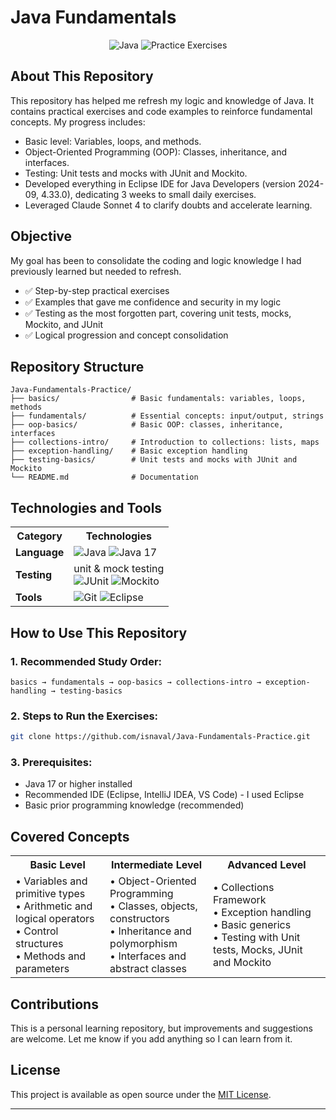 # Java Fundamentals 

<div align="center">
  <img src="https://img.shields.io/badge/Java-17-ED8B00?style=flat-square&logo=java&logoColor=white" alt="Java"/>
  <img src="https://img.shields.io/badge/Practice-Exercises-28a745?style=flat-square" alt="Practice Exercises"/>
</div>

## About This Repository
This repository has helped me refresh my logic and knowledge of Java. It contains practical exercises and code examples to reinforce fundamental concepts. My progress includes:
- Basic level: Variables, loops, and methods.
- Object-Oriented Programming (OOP): Classes, inheritance, and interfaces.
- Testing: Unit tests and mocks with JUnit and Mockito.
- Developed everything in Eclipse IDE for Java Developers (version 2024-09, 4.33.0), dedicating 3 weeks to small daily exercises.
- Leveraged Claude Sonnet 4 to clarify doubts and accelerate learning.

## Objective

My goal has been to consolidate the coding and logic knowledge I had previously learned but needed to refresh.
- ✅ Step-by-step practical exercises
- ✅ Examples that gave me confidence and security in my logic
- ✅ Testing as the most forgotten part, covering unit tests, mocks, Mockito, and JUnit
- ✅ Logical progression and concept consolidation

## Repository Structure

```
Java-Fundamentals-Practice/
├── basics/                # Basic fundamentals: variables, loops, methods
├── fundamentals/          # Essential concepts: input/output, strings
├── oop-basics/            # Basic OOP: classes, inheritance, interfaces
├── collections-intro/     # Introduction to collections: lists, maps
├── exception-handling/    # Basic exception handling
├── testing-basics/        # Unit tests and mocks with JUnit and Mockito
└── README.md              # Documentation
```

## Technologies and Tools

<div align="center">
  <table>
    <tr>
      <th>Category</th>
      <th>Technologies</th>
    </tr>
    <tr>
      <td><strong>Language</strong></td>
      <td>
        <img src="https://img.shields.io/badge/Java-ED8B00?style=flat-square&logo=java&logoColor=white" alt="Java"/>
        <img src="https://img.shields.io/badge/Java_17-007396?style=flat-square&logo=java&logoColor=white" alt="Java 17"/>
      </td>
    </tr>
    <tr>
      <td><strong>Testing</strong></td>
      <td>
        unit & mock testing
        <br>
        <img src="https://img.shields.io/badge/JUnit5-25A162?style=flat-square&logo=junit5&logoColor=white" alt="JUnit"/>
        <img src="https://img.shields.io/badge/Mockito-78A641?style=flat-square&logo=mockito&logoColor=white" alt="Mockito"/>
      </td>
    </tr>
    <tr>
      <td><strong>Tools</strong></td>
      <td>
        <img src="https://img.shields.io/badge/Git-F05032?style=flat-square&logo=git&logoColor=white" alt="Git"/>
        <img src="https://img.shields.io/badge/Eclipse-2C2255?style=flat-square&logo=eclipse&logoColor=white" alt="Eclipse"/>
      </td>
    </tr>
  </table>
</div>

## How to Use This Repository

### 1. **Recommended Study Order:**
```
basics → fundamentals → oop-basics → collections-intro → exception-handling → testing-basics
```

### 2. **Steps to Run the Exercises:**
   ```bash
   git clone https://github.com/isnaval/Java-Fundamentals-Practice.git
 ```

### 3. **Prerequisites:**
- Java 17 or higher installed
- Recommended IDE (Eclipse, IntelliJ IDEA, VS Code) - I used Eclipse
- Basic prior programming knowledge (recommended)

## Covered Concepts

<div align="center">
  <table>
    <tr>
      <th>Basic Level</th>
      <th>Intermediate Level</th>
      <th>Advanced Level</th>
    </tr>
    <tr>
      <td>
        • Variables and primitive types<br>
        • Arithmetic and logical operators<br>
        • Control structures<br>
        • Methods and parameters
      </td>
      <td>
        • Object-Oriented Programming<br>
        • Classes, objects, constructors<br>
        • Inheritance and polymorphism<br>
        • Interfaces and abstract classes
      </td>
      <td>
        • Collections Framework<br>
        • Exception handling<br>
        • Basic generics<br>
        • Testing with Unit tests, Mocks, JUnit and Mockito
      </td>
    </tr>
  </table>
</div>

## Contributions

This is a personal learning repository, but improvements and suggestions are welcome. Let me know if you add anything so I can learn from it.

## License

This project is available as open source under the [MIT License](LICENSE).

---
